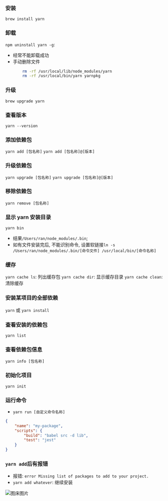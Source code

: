 ### 安装

`brew install yarn`

### 卸载

`npm uninstall yarn -g`:

- 经常不能卸载成功
- 手动删除文件
  ```sh
      rm -rf /usr/local/lib/node_modules/yarn
      rm -rf /usr/local/bin/yarn yarnpkg
  ```

### 升级

`brew upgrade yarn`

### 查看版本

`yarn --version`

### 添加依赖包

`yarn add [包名称]`
`yarn add [包名称]@[版本]`

### 升级依赖包

`yarn upgrade [包名称]`
`yarn upgrade [包名称]@[版本]`

### 移除依赖包

`yarn remove [包名称]`

### 显示 yarn 安装目录

`yarn bin`

- 结果`/Users/ran/node_modules/.bin`;
- 如有文件安装完后, 不能识别命令, 设置软链接`ln -s /Users/ran/node_modules/.bin/[命令文件] /usr/local/bin/[命令名称]`

### 缓存

`yarn cache ls`: 列出缓存包
`yarn cache dir`: 显示缓存目录
`yarn cache clean`: 清除缓存

### 安装某项目的全部依赖

`yarn` 或 `yarn install`

### 查看安装的依赖包

`yarn list`

### 查看依赖包信息

`yarn info [包名称]`

### 初始化项目

`yarn init`

### 运行命令

- `yarn run [自定义命令名称]`

```json
{
	"name": "my-package",
	"scripts": {
		"build": "babel src -d lib",
		"test": "jest"
	}
}
```

### `yarn add`后有报错

- 报错: `error Missing list of packages to add to your project.`
- `yarn add whatever`: 继续安装

![图床图片](http://ww3.sinaimg.cn/large/006tNc79ly1g5gegw3gxsj30ns0mgta7.jpg)
